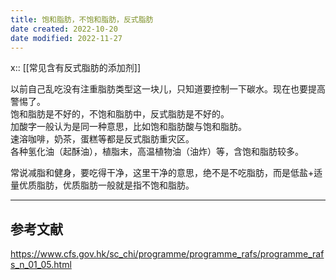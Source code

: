 ```yaml
---
title: 饱和脂肪，不饱和脂肪，反式脂肪
date created: 2022-10-20
date modified: 2022-11-27
---
```

x:: [[常见含有反式脂肪的添加剂]]

以前自己乱吃没有注重脂肪类型这一块儿，只知道要控制一下碳水。现在也要提高警惕了。  
饱和脂肪是不好的，不饱和脂肪中，反式脂肪是不好的。  
加酸字一般认为是同一种意思，比如饱和脂肪酸与饱和脂肪。  
速溶咖啡，奶茶，蛋糕等都是反式脂肪重灾区。  
各种氢化油（起酥油），植脂末，高温植物油（油炸）等，含饱和脂肪较多。  

常说减脂和健身，要吃得干净，这里干净的意思，绝不是不吃脂肪，而是低盐+适量优质脂肪，优质脂肪一般就是指不饱和脂肪。

---

## 参考文献

https://www.cfs.gov.hk/sc_chi/programme/programme_rafs/programme_rafs_n_01_05.html

